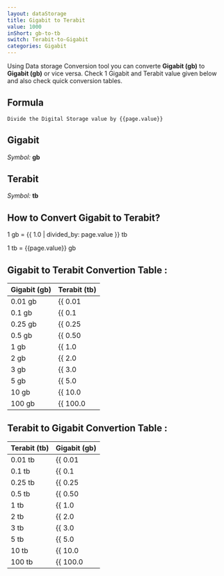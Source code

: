 ```yaml
---
layout: dataStorage
title: Gigabit to Terabit
value: 1000
inShort: gb-to-tb
switch: Terabit-to-Gigabit
categories: Gigabit
---
```


Using Data storage Conversion tool you can converte **Gigabit (gb)** to **Gigabit (gb)** or vice versa. Check 1 Gigabit and Terabit value given below and also check quick conversion tables.

## Formula
`Divide the Digital Storage value by {{page.value}}`

## Gigabit
*Symbol:* **gb**

## Terabit
*Symbol:* **tb**

## How to Convert Gigabit to Terabit?

1 gb = {{ 1.0 | divided_by: page.value }} tb

1 tb = {{page.value}} gb


## Gigabit to Terabit Convertion Table :

| Gigabit (gb) | Terabit (tb) |
| ---- | ---- |
| 0.01 gb | {{ 0.01 | divided_by: page.value }} tb |
| 0.1 gb | {{ 0.1 | divided_by: page.value }} tb |
| 0.25 gb | {{ 0.25 | divided_by: page.value }} tb |
| 0.5 gb | {{ 0.50 | divided_by: page.value }} tb |
| 1 gb | {{ 1.0 | divided_by: page.value }} tb |
| 2 gb | {{ 2.0 | divided_by: page.value }} tb |
| 3 gb | {{ 3.0 | divided_by: page.value }} tb |
| 5 gb | {{ 5.0 | divided_by: page.value }} tb |
| 10 gb | {{ 10.0 | divided_by: page.value }} tb |
| 100 gb | {{ 100.0 | divided_by: page.value }} tb |

## Terabit to Gigabit Convertion Table :

| Terabit (tb) | Gigabit (gb) |
| ---- | ---- |
| 0.01 tb | {{ 0.01 | times: page.value }} gb |
| 0.1 tb | {{ 0.1 | times: page.value }} gb |
| 0.25 tb | {{ 0.25 | times: page.value }} gb |
| 0.5 tb | {{ 0.50 | times: page.value }} gb |
| 1 tb | {{ 1.0 | times: page.value }} gb |
| 2 tb | {{ 2.0 | times: page.value }} gb |
| 3 tb | {{ 3.0 | times: page.value }} gb |
| 5 tb | {{ 5.0 | times: page.value }} gb |
| 10 tb | {{ 10.0 | times: page.value }} gb |
| 100 tb | {{ 100.0 | times: page.value }} gb |


<script>
document.getElementById('selectInput')[10].selected = true
document.getElementById('selectOutput')[14].selected = true
</script>
